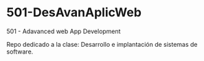 # 501-DesAvanAplicWeb

501 - Adavanced web App Development

Repo dedicado a la clase: Desarrollo e implantación de sistemas de software.